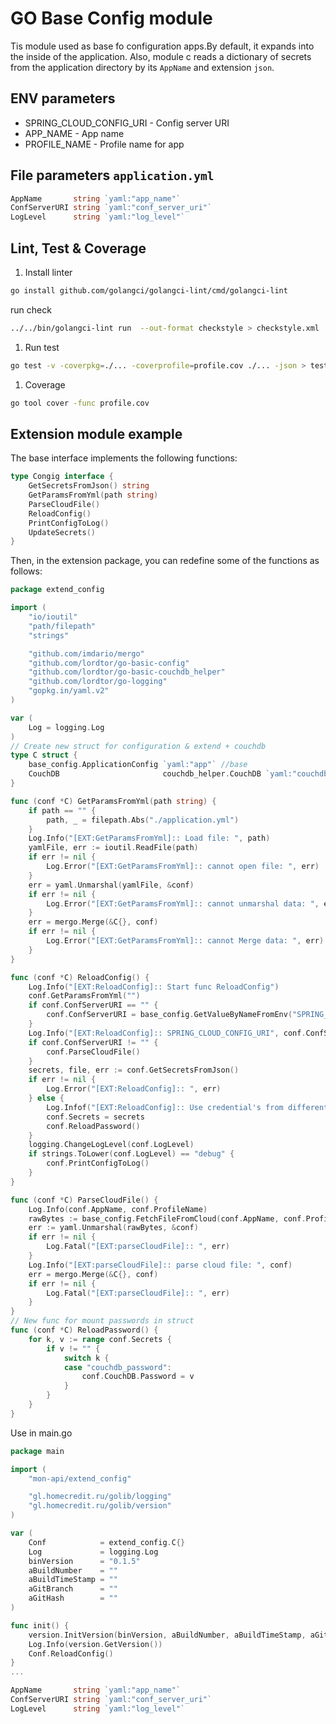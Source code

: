 # GO Base Config module

Tis module used as base fo configuration apps.By default, it expands into the inside of the application. Also, module c reads a dictionary of secrets from the application directory by its `AppName` and extension `json`. 

## ENV parameters

* SPRING_CLOUD_CONFIG_URI - Config server URI
* APP_NAME - App name
* PROFILE_NAME - Profile name for app

## File parameters `application.yml`

``` GO
AppName       string `yaml:"app_name"`
ConfServerURI string `yaml:"conf_server_uri"`
LogLevel      string `yaml:"log_level"`
```

## Lint, Test & Coverage

1. Install linter

``` bash
go install github.com/golangci/golangci-lint/cmd/golangci-lint
```

run check

``` bash
../../bin/golangci-lint run  --out-format checkstyle > checkstyle.xml
```

1. Run test

``` bash
go test -v -coverpkg=./... -coverprofile=profile.cov ./... -json > test_report.json
```

1. Coverage

``` bash
go tool cover -func profile.cov
```

## Extension module example

The base interface implements the following functions:

```GO
type Congig interface {
    GetSecretsFromJson() string
    GetParamsFromYml(path string)
    ParseCloudFile()
    ReloadConfig()
    PrintConfigToLog()
    UpdateSecrets()
}
```

Then, in the extension package, you can redefine some of the functions as follows:

```GO
package extend_config

import (
    "io/ioutil"
    "path/filepath"
    "strings"

    "github.com/imdario/mergo"
    "github.com/lordtor/go-basic-config"
    "github.com/lordtor/go-basic-couchdb_helper"
    "github.com/lordtor/go-logging"
    "gopkg.in/yaml.v2"
)

var (
    Log = logging.Log
)
// Create new struct for configuration & extend + couchdb
type C struct {
    base_config.ApplicationConfig `yaml:"app"` //base
    CouchDB                       couchdb_helper.CouchDB `yaml:"couchdb"` //extend
}

func (conf *C) GetParamsFromYml(path string) {
    if path == "" {
        path, _ = filepath.Abs("./application.yml")
    }
    Log.Info("[EXT:GetParamsFromYml]:: Load file: ", path)
    yamlFile, err := ioutil.ReadFile(path)
    if err != nil {
        Log.Error("[EXT:GetParamsFromYml]:: cannot open file: ", err)
    }
    err = yaml.Unmarshal(yamlFile, &conf)
    if err != nil {
        Log.Error("[EXT:GetParamsFromYml]:: cannot unmarshal data: ", err)
    }
    err = mergo.Merge(&C{}, conf)
    if err != nil {
        Log.Error("[EXT:GetParamsFromYml]:: cannot Merge data: ", err)
    }
}

func (conf *C) ReloadConfig() {
    Log.Info("[EXT:ReloadConfig]:: Start func ReloadConfig")
    conf.GetParamsFromYml("")
    if conf.ConfServerURI == "" {
        conf.ConfServerURI = base_config.GetValueByNameFromEnv("SPRING_CLOUD_CONFIG_URI")
    }
    Log.Info("[EXT:ReloadConfig]:: SPRING_CLOUD_CONFIG_URI", conf.ConfServerURI)
    if conf.ConfServerURI != "" {
        conf.ParseCloudFile()
    }
    secrets, file, err := conf.GetSecretsFromJson()
    if err != nil {
        Log.Error("[EXT:ReloadConfig]:: ", err)
    } else {
        Log.Infof("[EXT:ReloadConfig]:: Use credential's from different file %v\n", file)
        conf.Secrets = secrets
        conf.ReloadPassword()
    }
    logging.ChangeLogLevel(conf.LogLevel)
    if strings.ToLower(conf.LogLevel) == "debug" {
        conf.PrintConfigToLog()
    }
}

func (conf *C) ParseCloudFile() {
    Log.Info(conf.AppName, conf.ProfileName)
    rawBytes := base_config.FetchFileFromCloud(conf.AppName, conf.ProfileName, conf.ConfServerURI)
    err := yaml.Unmarshal(rawBytes, &conf)
    if err != nil {
        Log.Fatal("[EXT:parseCloudFile]:: ", err)
    }
    Log.Info("[EXT:parseCloudFile]:: parse cloud file: ", conf)
    err = mergo.Merge(&C{}, conf)
    if err != nil {
        Log.Fatal("[EXT:parseCloudFile]:: ", err)
    }
}
// New func for mount passwords in struct
func (conf *C) ReloadPassword() {
    for k, v := range conf.Secrets {
        if v != "" {
            switch k {
            case "couchdb_password":
                conf.CouchDB.Password = v
            }
        }
    }
}
```

Use in main.go

```GO
package main

import (
    "mon-api/extend_config"

    "gl.homecredit.ru/golib/logging"
    "gl.homecredit.ru/golib/version"
)

var (
    Conf            = extend_config.C{}
    Log             = logging.Log
    binVersion      = "0.1.5"
    aBuildNumber    = ""
    aBuildTimeStamp = ""
    aGitBranch      = ""
    aGitHash        = ""
)

func init() {
    version.InitVersion(binVersion, aBuildNumber, aBuildTimeStamp, aGitBranch, aGitHash)
    Log.Info(version.GetVersion())
    Conf.ReloadConfig()
}
...
```

``` GO
AppName       string `yaml:"app_name"`
ConfServerURI string `yaml:"conf_server_uri"`
LogLevel      string `yaml:"log_level"`
```
